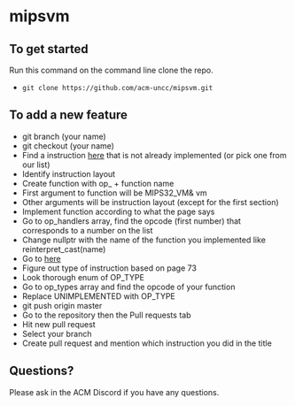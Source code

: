 # mipsvm

## To get started

Run this command on the command line clone the repo.
- `git clone https://github.com/acm-uncc/mipsvm.git`

## To add a new feature

- git branch (your name)
- git checkout (your name)
- Find a instruction [here](https://s3-eu-west-1.amazonaws.com/downloads-mips/documents/MD00086-2B-MIPS32BIS-AFP-6.06.pdf) that is not already implemented (or pick one from our list)
- Identify instruction layout
- Create function with op_ + function name
- First argument to function will be MIPS32_VM& vm
- Other arguments will be instruction layout (except for the first section)
- Implement function according to what the page says
- Go to op_handlers array, find the opcode (first number) that corresponds to a number on the list
- Change nullptr with the name of the function you implemented like reinterpret_cast<OP>(name)
- Go to [here](https://s3-eu-west-1.amazonaws.com/downloads-mips/documents/MD00082-2B-MIPS32INT-AFP-06.01.pdf)
- Figure out type of instruction based on page 73
- Look thorough enum of OP_TYPE
- Go to op_types array and find the opcode of your function
- Replace UNIMPLEMENTED with OP_TYPE
- git push origin master
- Go to the repository then the Pull requests tab
- Hit new pull request
- Select your branch
- Create pull request and mention which instruction you did in the title

## Questions?
Please ask in the ACM Discord if you have any questions.
